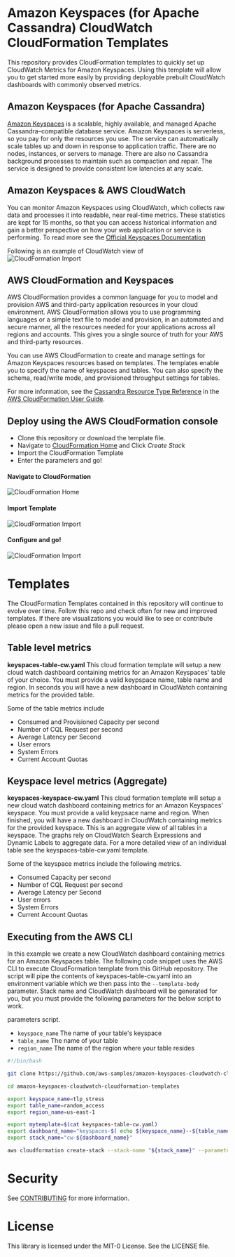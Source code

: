 # Amazon Keyspaces (for Apache Cassandra) CloudWatch CloudFormation Templates

This repository provides CloudFormation templates to quickly set up CloudWatch Metrics for Amazon Keyspaces. Using this template will allow you to get started more easily by providing deployable prebuilt CloudWatch dashboards with commonly observed metrics.

## Amazon Keyspaces (for Apache Cassandra)
[Amazon Keyspaces](https://aws.amazon.com/keyspaces/) is a scalable, highly available, and managed Apache Cassandra–compatible database service. Amazon Keyspaces is serverless, so you pay for only the resources you use. The service can automatically scale tables up and down in response to application traffic. There are no nodes, instances, or servers to manage. There are also no Cassandra background processes to maintain such as compaction and repair. The service is designed to provide consistent low latencies at any scale.  

## Amazon Keyspaces & AWS CloudWatch
You can monitor Amazon Keyspaces using CloudWatch, which collects raw data and processes it into readable, near real-time metrics. These statistics are kept for 15 months, so that you can access historical information and gain a better perspective on how your web application or service is performing. To read more see the [Official Keyspaces Documentation](https://docs.aws.amazon.com/keyspaces/latest/devguide/monitoring-cloudwatch.html)


Following is an example of CloudWatch view of  
![CloudFormation Import](/static/images/cw_screenshot.png)


## AWS CloudFormation and Keyspaces
AWS CloudFormation provides a common language for you to model and provision AWS and third-party application resources in your cloud environment. AWS CloudFormation allows you to use programming languages or a simple text file to model and provision, in an automated and secure manner, all the resources needed for your applications across all regions and accounts. This gives you a single source of truth for your AWS and third-party resources.

You can use AWS CloudFormation to create and manage settings for Amazon Keyspaces resources based on templates. The templates enable you to specify the name of keyspaces and tables. You can also specify the schema, read/write mode, and provisioned throughput settings for tables.

For more information, see the [Cassandra Resource Type Reference](https://docs.aws.amazon.com/AWSCloudFormation/latest/UserGuide/AWS_Cassandra.html) in the [AWS CloudFormation User Guide](https://docs.aws.amazon.com/AWSCloudFormation/latest/UserGuide/Welcome.html).

## Deploy using the AWS CloudFormation console
* Clone this repository or download the template file.
* Navigate to [CloudFormation Home](https://console.aws.amazon.com/cloudformation/home) and Click _Create Stack_
* Import the CloudFormation Template
* Enter the parameters and go!

#### Navigate to CloudFormation
![CloudFormation Home](/static/images/cf_home_screenshot.png)

#### Import Template
![CloudFormation Import](/static/images/cf_import_screenshot.png)

#### Configure and go!
![CloudFormation Import](/static/images/cf_create_cw_for_table.png)

# Templates
The CloudFormation Templates contained in this repository will continue to evolve over time. Follow this repo and check often for new and improved templates. If there are visualizations you would like to see or contribute please open a new issue and file a pull request.

## Table level metrics
__keyspaces-table-cw.yaml__ This cloud formation template will setup a new cloud watch dashboard containing metrics for an Amazon Keyspaces' table of your choice. You must provide a valid keypspace name, table name and region. In seconds you will have a new dashboard in CloudWatch containing metrics for the provided table.

Some of the table metrics include
* Consumed and Provisioned Capacity per second
* Number of CQL Request per second
* Average Latency per Second
* User errors
* System Errors
* Current Account Quotas

## Keyspace level metrics (Aggregate)
__keyspaces-keyspace-cw.yaml__ This cloud formation template will setup a new cloud watch dashboard containing metrics for an Amazon Keyspaces' keyspace. You must provide a valid keypsace name and region. When finished, you will have a new dashboard in CloudWatch containing metrics for the provided keyspace. This is an aggregate view of all tables in a keyspace. The graphs rely on CloudWatch Search Expressions and Dynamic Labels to aggregate data. For a more detailed view of an individual table see the keyspaces-table-cw.yaml template.

Some of the keyspace metrics include the following metrics.
* Consumed Capacity per second
* Number of CQL Request per second
* Average Latency per Second
* User errors
* System Errors
* Current Account Quotas

## Executing from the AWS CLI
In this example we create a new CloudWatch dashboard containing metrics for an Amazon Keyspaces table. The following code snippet uses the AWS CLI to execute CloudFormation template from this GitHub repository. The script will pipe the contents of keyspaces-table-cw.yaml into an environment variable which we then pass into the `--template-body` parameter. Stack name and CloudWatch dashboard will be generated for you, but you must provide the following parameters for the below script to work.

parameters script.
* `keyspace_name` The name of your table's keyspace
* `table_name` The name of your table
* `region_name` The name of the region where your table resides

```sh
#!/bin/bash

git clone https://github.com/aws-samples/amazon-keyspaces-cloudwatch-cloudformation-templates.git

cd amazon-keyspaces-cloudwatch-cloudformation-templates

export keyspace_name=tlp_stress
export table_name=random_access
export region_name=us-east-1

export mytemplate=$(cat keyspaces-table-cw.yaml)
export dashboard_name="keyspaces-$( echo ${keyspace_name}--${table_name}-$$ | tr '_' '-' )"
export stack_name="cw-${dashboard_name}"

aws cloudformation create-stack --stack-name "${stack_name}" --parameters ParameterKey=CloudwatchDashBoardNameParameter,ParameterValue=${dashboard_name} ParameterKey=CassandraKeyspaceParameter,ParameterValue=${keyspace_name} ParameterKey=CassandraTableParameter,ParameterValue=${table_name} ParameterKey=CassandraRegion,ParameterValue=${region_name} --template-body $mytemplate

```

# Security

See [CONTRIBUTING](CONTRIBUTING.md#security-issue-notifications) for more information.

# License

This library is licensed under the MIT-0 License. See the LICENSE file.
